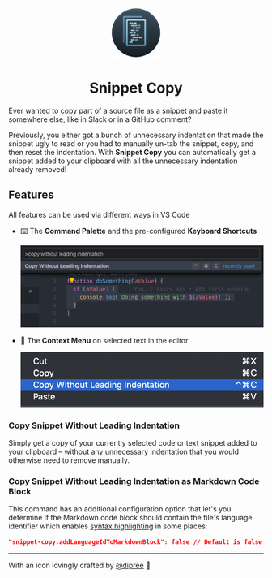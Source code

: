 <p align="center">
  <img
    width="100"
    src="https://raw.githubusercontent.com/lumaxis/snippet-copy/main/images/icon.png"
    alt="Snippet Copy"
  />
	<h1 align="center">Snippet Copy</h1>
</p>

Ever wanted to copy part of a source file as a snippet and paste it somewhere else, like in Slack or in a GitHub comment?

Previously, you either got a bunch of unnecessary indentation that made the snippet ugly to read or you had to manually un-tab the snippet, copy, and then reset the indentation.
With **Snippet Copy** you can automatically get a snippet added to your clipboard with all the unnecessary indentation already removed!

## Features

All features can be used via different ways in VS Code

- ⌨️ The **Command Palette** and the pre-configured **Keyboard Shortcuts**

	![Command in Command Palette](images/command-palette.png)

- 📝 The **Context Menu** on selected text in the editor

	![Command in Context Menu](images/context-menu.png)

### Copy Snippet Without Leading Indentation

Simply get a copy of your currently selected code or text snippet added to your clipboard – without any unnecessary indentation that you would otherwise need to remove manually.

### Copy Snippet Without Leading Indentation as Markdown Code Block

This command has an additional configuration option that let's you determine if the Markdown code block should contain the file's language identifier which enables [syntax highlighting](https://help.github.com/en/github/writing-on-github/creating-and-highlighting-code-blocks#syntax-highlighting) in some places:

```json
"snippet-copy.addLanguageIdToMarkdownBlock": false // Default is false
```

---

With an icon lovingly crafted by [@dipree](https://github.com/dipree) 🌺
